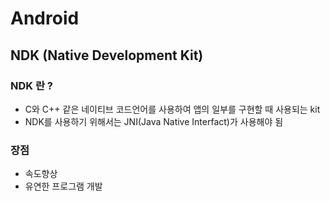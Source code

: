 # Android

## NDK (Native Development Kit)
### NDK 란 ?
* C와 C++ 같은 네이티브 코드언어를 사용하여 앱의 일부를 구현할 때 사용되는 kit
* NDK를 사용하기 위해서는 JNI(Java Native Interfact)가 사용해야 됨
### 장점
* 속도향상
* 유연한 프로그램 개발
